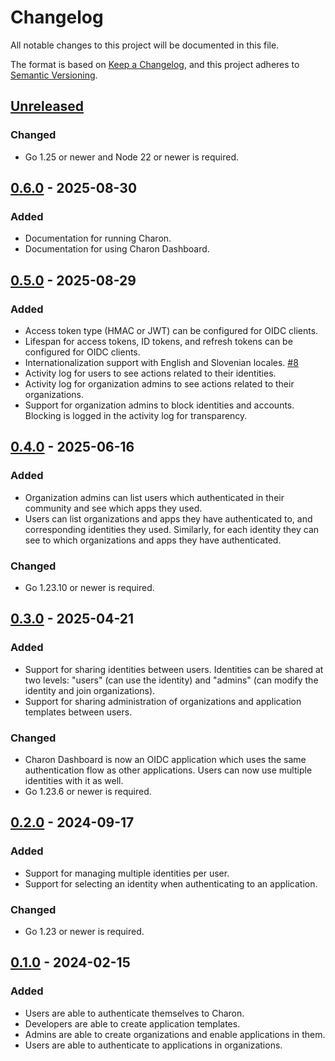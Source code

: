 # Changelog

All notable changes to this project will be documented in this file.

The format is based on [Keep a Changelog](https://keepachangelog.com/en/1.0.0/),
and this project adheres to [Semantic Versioning](https://semver.org/spec/v2.0.0.html).

## [Unreleased]

### Changed

- Go 1.25 or newer and Node 22 or newer is required.

## [0.6.0] - 2025-08-30

### Added

- Documentation for running Charon.
- Documentation for using Charon Dashboard.

## [0.5.0] - 2025-08-29

### Added

- Access token type (HMAC or JWT) can be configured for OIDC clients.
- Lifespan for access tokens, ID tokens, and refresh tokens can be configured for OIDC clients.
- Internationalization support with English and Slovenian locales.
  [#8](https://gitlab.com/charon/charon/-/issues/8)
- Activity log for users to see actions related to their identities.
- Activity log for organization admins to see actions related to their organizations.
- Support for organization admins to block identities and accounts. Blocking is logged
  in the activity log for transparency.

## [0.4.0] - 2025-06-16

### Added

- Organization admins can list users which authenticated in their community and see which apps they used.
- Users can list organizations and apps they have authenticated to, and corresponding identities they used.
  Similarly, for each identity they can see to which organizations and apps they have authenticated.

### Changed

- Go 1.23.10 or newer is required.

## [0.3.0] - 2025-04-21

### Added

- Support for sharing identities between users. Identities can be shared at two levels:
  "users" (can use the identity) and "admins" (can modify the identity and join organizations).
- Support for sharing administration of organizations and application templates between users.

### Changed

- Charon Dashboard is now an OIDC application which uses the same authentication flow as
  other applications. Users can now use multiple identities with it as well.
- Go 1.23.6 or newer is required.

## [0.2.0] - 2024-09-17

### Added

- Support for managing multiple identities per user.
- Support for selecting an identity when authenticating to an application.

### Changed

- Go 1.23 or newer is required.

## [0.1.0] - 2024-02-15

### Added

- Users are able to authenticate themselves to Charon.
- Developers are able to create application templates.
- Admins are able to create organizations and enable applications in them.
- Users are able to authenticate to applications in organizations.

[unreleased]: https://gitlab.com/charon/charon/-/compare/v0.6.0...main
[0.6.0]: https://gitlab.com/charon/charon/-/compare/v0.5.0...v0.6.0
[0.5.0]: https://gitlab.com/charon/charon/-/compare/v0.4.0...v0.5.0
[0.4.0]: https://gitlab.com/charon/charon/-/compare/v0.3.0...v0.4.0
[0.3.0]: https://gitlab.com/charon/charon/-/compare/v0.2.0...v0.3.0
[0.2.0]: https://gitlab.com/charon/charon/-/compare/v0.1.0...v0.2.0
[0.1.0]: https://gitlab.com/charon/charon/-/tags/v0.1.0

<!-- markdownlint-disable-file MD024 -->
